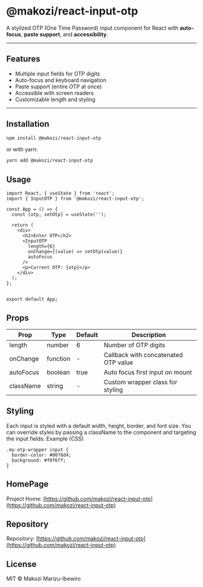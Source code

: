 # @makozi/react-input-otp

A stylized OTP (One Time Password) input component for React with **auto-focus**, **paste support**, and **accessibility**.

---

## Features

- Multiple input fields for OTP digits
- Auto-focus and keyboard navigation
- Paste support (entire OTP at once)
- Accessible with screen readers
- Customizable length and styling

---



## Installation

```bash
npm install @makozi/react-input-otp

```

or with yarn:

```bash
yarn add @makozi/react-input-otp

```



## Usage

```
import React, { useState } from 'react';
import { InputOTP } from '@makozi/react-input-otp';

const App = () => {
  const [otp, setOtp] = useState('');

  return (
    <div>
      <h2>Enter OTP</h2>
      <InputOTP
        length={6}
        onChange={(value) => setOtp(value)}
        autoFocus
      />
      <p>Current OTP: {otp}</p>
    </div>
  );
};


export default App;

```



## Props

| Prop       | Type     | Default | Description                              |
|------------|----------|---------|------------------------------------------|
| length     | number   | 6       | Number of OTP digits                     |
| onChange   | function | -       | Callback with concatenated OTP value     |
| autoFocus  | boolean  | true    | Auto focus first input on mount          |
| className  | string   | -       | Custom wrapper class for styling         |

## Styling

Each input is styled with a default width, height, border, and font size.
You can override styles by passing a className to the component and targeting the input fields.
Example (CSS)

```
.my-otp-wrapper input {
  border-color: #0078d4;
  background: #f0f6ff;
}
```


## HomePage

Project Home: [https://github.com/makozi/react-input-otp](https://github.com/makozi/react-input-otp)


## Repository

Repository: [https://github.com/makozi/react-input-otp](https://github.com/makozi/react-input-otp)


## License

MIT © Makozi Marizu-Ibewiro

 
